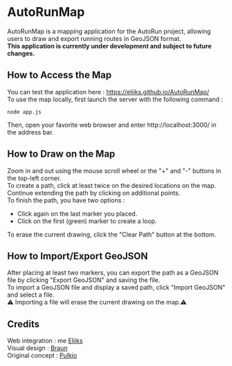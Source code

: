 # AutoRunMap
AutoRunMap is a mapping application for the AutoRun project, allowing users to draw and export running routes in GeoJSON format.\
**This application is currently under development and subject to future changes.**

## How to Access the Map
You can test the application here : https://eliiks.github.io/AutoRunMap/ \
To use the map locally, first launch the server with the following command :
```
node app.js
````
Then, open your favorite web browser and enter http://localhost:3000/ in the address bar.

## How to Draw on the Map
Zoom in and out using the mouse scroll wheel or the "+" and "-" buttons in the top-left corner.\
To create a path, click at least twice on the desired locations on the map. Continue extending the path by clicking on additional points.\
To finish the path, you have two options :
+ Click again on the last marker you placed.
+ Click on the first (green) marker to create a loop.
  
To erase the current drawing, click the "Clear Path" button at the bottom.

## How to Import/Export GeoJSON
After placing at least two markers, you can export the path as a GeoJSON file by clicking "Export GeoJSON" and saving the file.\
To import a GeoJSON file and display a saved path, click "Import GeoJSON" and select a file.\
⚠️ Importing a file will erase the current drawing on the map.⚠️

## Credits
Web integration : me [Eliiks](https://eliiks.github.io/) \
Visual design : [Braun](https://camillebraun.github.io/) \
Original concept : [Pulkio](https://pulkio.github.io/PortfolioData/html/accueil.html)
